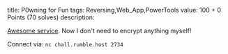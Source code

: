 title: P0wning for Fun
tags: Reversing,Web_App,PowerTools
value: 100 + 0 Points (70 solves)
description: 
          <p><p><a href="https://dl.rumble.host/download_cry_intro.zip">Awesome service</a>. Now I don't need to encrypt anything myself!</p>
<p>Connect via: <code>nc chall.rumble.host 2734</code></p></p>

          
